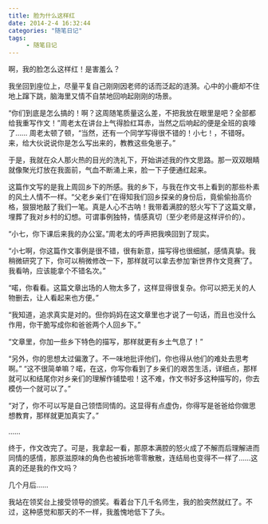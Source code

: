 ```yaml
---
title: 脸为什么这样红
date: 2014-2-4 16:32:44
categories: "随笔日记"
tags:
     - 随笔日记
---
```

啊，我的脸怎么这样红！是害羞么？
<!-- more -->
我坐回到座位上，尽量平复自己刚刚因老师的话而泛起的涟漪。心中的小鹿却不住地上蹿下跳，脑海里又情不自禁地回响起刚刚的场景。

“你们到底是怎么搞的！啊？这周随笔质量这么差，不把我放在眼里是吧？全部都给我重写作文！”周老太在讲台上气得脸红耳赤，当然之后响起的便是全班的哀嚎了……
周老太顿了顿，“当然，还有一个同学写得很不错的！小七！，不错呀。来，给大伙说说你是怎么写出来的，教教这些兔崽子。”

于是，我就在众人那火热的目光的洗礼下，开始讲述我的作文思路。那一双双眼睛就像聚光灯放在我面前，气血不断涌上来，脸一下子便通红起来。

这篇作文写的是我上周回乡下的所感。我的乡下，与我在作文书上看到的那些朴素的风土人情不一样。“父老乡亲们”在得知我们回乡探亲的身份后，竟偷偷抬高价格，狠狠地敲了我们一笔。真是人心不古呐！我带着满腔的怒火写下了这篇文章，埋葬了我对乡村的幻想。可谓事例独特，情感真切（至少老师是这样评价的）。

“小七，你下课后来我的办公室。”周老太的呼声把我唤回到了现实。

“小七啊，你这篇作文事例是很不错，很有新意，描写得也很细腻，感情真挚。我稍微研究了下，你可以稍微修改一下，那样就可以拿去参加‘新世界作文竞赛’了。我看呐，应该能拿个不错名次。”

“喏，你看看。这篇文章出场的人物太多了，这样显得很复杂。你可以把无关的人物删去，让人看起来也方便。”

“我知道，追求真实是对的。但你妈妈在这文章里也才说了一句话，而且也没什么作用，你干脆写成你和爸爸两个人回乡下。”

“文章里，你加一些乡下特色的描写，那样就更有乡土气息了！”

“另外，你的思想太过偏激了。不一味地批评他们，你也得从他们的难处去思考啊。”
“这不很简单嘛？喏，在这，你写你看到了乡亲们的艰苦生活，详细点，那样就可以和结尾你对乡亲们的理解作铺垫啦！这不难，作文书好多这种描写的，你去模仿一个就可以了。”

“对了，你不可以写是自己领悟同情的。这显得有点虚伪，你得写是爸爸给你做思想教育，那样就更加真实了。”

……

终于，作文改完了。可是，我拿起一看，那原本满腔的怒火成了不解而后理解进而同情的感情，那原滋原味的角色也被拆地零零散散，连结局也变得不一样了……这真的还是我的作文吗？

几个月后……

我站在领奖台上接受领导的颁奖。看着台下几千名师生，我的脸突然就红了。不过，这种感觉和那天的不一样，我羞愧地低下了头。
